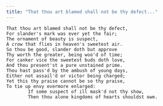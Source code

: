 ```yaml
---
title: "That thou art blamed shall not be thy defect..."
---
```


	That thou art blamed shall not be thy defect,
	For slander's mark was ever yet the fair;
	The ornament of beauty is suspect,
	A crow that flies in heaven's sweetest air.
	So thou be good, slander doth but approve
	Thy worth the greater, being woo'd of time;
	For canker vice the sweetest buds doth love,
	And thou present'st a pure unstained prime.
	Thou hast pass'd by the ambush of young days,
	Either not assail'd or victor being charged;
	Yet this thy praise cannot be so thy praise,
	To tie up envy evermore enlarged:
			If some suspect of ill mask'd not thy show,
			Then thou alone kingdoms of hearts shouldst owe.

